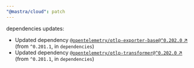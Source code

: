 ```yaml
---
"@mastra/cloud": patch
---
```

dependencies updates:
  - Updated dependency [`@opentelemetry/otlp-exporter-base@^0.202.0` ↗︎](https://www.npmjs.com/package/@opentelemetry/otlp-exporter-base/v/0.202.0) (from `^0.201.1`, in `dependencies`)
  - Updated dependency [`@opentelemetry/otlp-transformer@^0.202.0` ↗︎](https://www.npmjs.com/package/@opentelemetry/otlp-transformer/v/0.202.0) (from `^0.201.1`, in `dependencies`)
